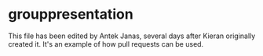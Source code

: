 grouppresentation
=================


This file has been edited by Antek Janas, several days after Kieran originally created it. 
It's an example of how pull requests can be used. 
